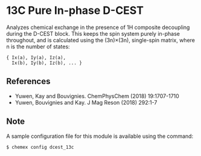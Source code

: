# 13C Pure In-phase D-CEST

Analyzes chemical exchange in the presence of 1H composite decoupling during
the D-CEST block. This keeps the spin system purely in-phase throughout, and
is calculated using the (3n)×(3n), single-spin matrix, where n is the number
of states:

    { Ix(a), Iy(a), Iz(a),
      Ix(b), Iy(b), Iz(b), ... }

## References

  - Yuwen, Kay and Bouvignies. ChemPhysChem (2018) 19:1707-1710
  - Yuwen, Bouvignies and Kay. J Mag Reson (2018) 292:1-7

## Note

A sample configuration file for this module is available using the command:

    $ chemex config dcest_13c
